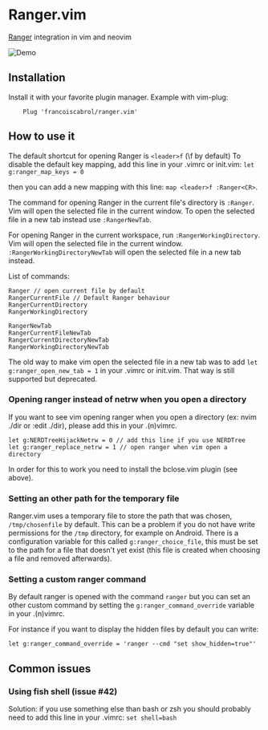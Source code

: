 Ranger.vim
==========

[Ranger](https://ranger.github.io/) integration in vim and neovim

![Demo](./ranger.gif)

Installation
------------

Install it with your favorite plugin manager. Example with vim-plug:

        Plug 'francoiscabrol/ranger.vim'

How to use it
-------------

The default shortcut for opening Ranger is `<leader>f` (\f by default)
To disable the default key mapping, add this line in your .vimrc or init.vim: `let g:ranger_map_keys = 0`

then you can add a new mapping with this line: `map <leader>f :Ranger<CR>`.

The command for opening Ranger in the current file's directory is `:Ranger`.
Vim will open the selected file in the current window. To open the selected
file in a new tab instead use `:RangerNewTab`.

For opening Ranger in the current workspace, run `:RangerWorkingDirectory`.
Vim will open the selected file in the current window.
`:RangerWorkingDirectoryNewTab` will open the selected file in a new tab instead.

List of commands:
```
Ranger // open current file by default
RangerCurrentFile // Default Ranger behaviour
RangerCurrentDirectory
RangerWorkingDirectory

RangerNewTab
RangerCurrentFileNewTab
RangerCurrentDirectoryNewTab
RangerWorkingDirectoryNewTab
```

The old way to make vim open the selected file in a new tab was to add
`let g:ranger_open_new_tab = 1` in your .vimrc or init.vim. That way is still
supported but deprecated.

### Opening ranger instead of netrw when you open a directory
If you want to see vim opening ranger when you open a directory (ex: nvim ./dir or :edit ./dir), please add this in your .(n)vimrc.
```
let g:NERDTreeHijackNetrw = 0 // add this line if you use NERDTree
let g:ranger_replace_netrw = 1 // open ranger when vim open a directory
```

In order for this to work you need to install the bclose.vim plugin (see above).

### Setting an other path for the temporary file
Ranger.vim uses a temporary file to store the path that was chosen, `/tmp/chosenfile` by default.
This can be a problem if you do not have write permissions for the `/tmp` directory, for example on Android.
There is a configuration variable for this called `g:ranger_choice_file`, this must be set to the
path for a file that doesn't yet exist (this file is created when choosing a file and removed afterwards).

### Setting a custom ranger command
By default ranger is opened with the command `ranger` but you can set an other custom command by setting the `g:ranger_command_override` variable in your .(n)vimrc.

For instance if you want to display the hidden files by default you can write:
```
let g:ranger_command_override = 'ranger --cmd "set show_hidden=true"'
```

## Common issues

### Using fish shell (issue #42)
Solution: if you use something else than bash or zsh you should probably need to add this line in your .vimrc:
`set shell=bash`
